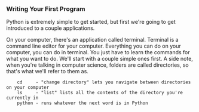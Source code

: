 ### Writing Your First Program

Python is extremely simple to get started, but first we're going to get introduced to a couple applications.

On your computer, there's an application called terminal. Terminal is a command line editor for your computer. Everything you can do on your computer, you can do in terminal. You just have to learn the commands for what you want to do. We'll start with a couple simple ones first. A side note, when you're talking in computer science, folders are called directories, so that's what we'll refer to them as.

```
    cd     - "change directory" lets you navigate between directories on your computer
    ls     - "list" lists all the contents of the directory you're currently in
    python - runs whatever the next word is in Python
```